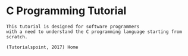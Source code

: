 # C Programming Tutorial

```
This tutorial is designed for software programmers
with a need to understand the C programming language starting from scratch.

(Tutorialspoint, 2017) Home
```


